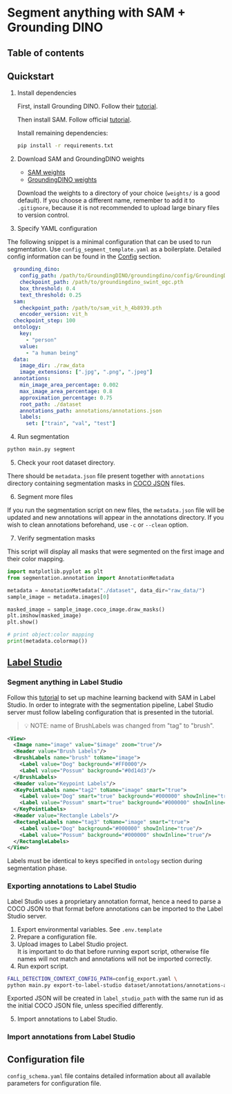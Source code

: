 # Segment anything with SAM + Grounding DINO

## Table of contents

## Quickstart

1. Install dependencies

    First, install Grounding DINO. Follow their [tutorial](https://github.com/IDEA-Research/GroundingDINO).

    Then install SAM. Follow official [tutorial](https://github.com/facebookresearch/segment-anything).

    Install remaining dependencies:

    ```bash
    pip install -r requirements.txt
    ```

2. Download SAM and GroundingDINO weights

    * [SAM weights](https://github.com/facebookresearch/segment-anything#Model-checkpoints)
    * [GroundingDINO weights](https://github.com/IDEA-Research/GroundingDINO)

    Download the weights to a directory of your choice (`weights/` is a good default). If you choose a different name, remember to add it to `.gitignore`, because it is not recommended to upload large binary files to version control.

3. Specify YAML configuration

The following snippet is a minimal configuration that can be used to run segmentation. Use `config_segment_template.yaml` as a boilerplate. Detailed config information can be found in the [Config](#configuration-file) section.

```yaml
  grounding_dino:
    config_path: /path/to/GroundingDINO/groundingdino/config/GroundingDINO_SwinT_OGC.py
    checkpoint_path: /path/to/groundingdino_swint_ogc.pth
    box_threshold: 0.4
    text_threshold: 0.25
  sam:
    checkpoint_path: /path/to/sam_vit_h_4b8939.pth
    encoder_version: vit_h
  checkpoint_step: 100
  ontology:
    key:
      - "person"
    value:
      - "a human being"
  data:
    image_dir: ./raw_data
    image_extensions: [".jpg", ".png", ".jpeg"]
  annotations:
    min_image_area_percentage: 0.002
    max_image_area_percentage: 0.8
    approximation_percentage: 0.75
    root_path: ./dataset
    annotations_path: annotations/annotations.json
    labels:
      set: ["train", "val", "test"]
  ```

4. Run segmentation

  ```bash
  python main.py segment
  ```

5. Check your root dataset directory.

There should be `metadata.json` file present together with `annotations` directory containing segmentation masks in [COCO JSON](https://cocodataset.org/#format-data) files.

6. Segment more files

If you run the segmentation script on new files, the `metadata.json` file will be updated and new annotations will appear in the annotations directory. If you wish to clean annotations beforehand, use `-c` or `--clean` option.

7. Verify segmentation masks

  This script will display all masks that were segmented on the first image and their color mapping.

  ```python
  import matplotlib.pyplot as plt
  from segmentation.annotation import AnnotationMetadata

  metadata = AnnotationMetadata("./dataset", data_dir="raw_data/")
  sample_image = metadata.images[0]

  masked_image = sample_image.coco_image.draw_masks()
  plt.imshow(masked_image)
  plt.show()

  # print object:color mapping
  print(metadata.colormap())
  ```

## [Label Studio](https://labelstud.io/)

### Segment anything in Label Studio

Follow this [tutorial](https://labelstud.io/blog/get-started-using-segment-anything/) to set up machine learning backend with SAM in Label Studio. In order to integrate with the segmentation pipeline, Label Studio server must follow labeling configuration that is presented in the tutorial.

> :bulb: NOTE: name of BrushLabels was changed from "tag" to "brush".

```xml
<View>
  <Image name="image" value="$image" zoom="true"/>
  <Header value="Brush Labels"/>
  <BrushLabels name="brush" toName="image">
  	<Label value="Dog" background="#FF0000"/>
  	<Label value="Possum" background="#0d14d3"/>
  </BrushLabels>
  <Header value="Keypoint Labels"/>
  <KeyPointLabels name="tag2" toName="image" smart="true">
    <Label value="Dog" smart="true" background="#000000" showInline="true"/>
    <Label value="Possum" smart="true" background="#000000" showInline="true"/>
  </KeyPointLabels>
  <Header value="Rectangle Labels"/>
  <RectangleLabels name="tag3" toName="image" smart="true">
    <Label value="Dog" background="#000000" showInline="true"/>
    <Label value="Possum" background="#000000" showInline="true"/>
  </RectangleLabels>
</View>
```

Labels must be identical to keys specified in `ontology` section during segmentation phase.

### Exporting annotations to Label Studio

Label Studio uses a proprietary annotation format, hence a need to parse a COCO JSON to that format before annotations can be imported to the Label Studio server.

1. Export environmental variables. See `.env.template`
2. Prepare a configuration file.
3. Upload images to Label Studio project.  
  It is important to do that before running export script, otherwise file names will not match and annotations will not be imported correctly.
4. Run export script.

  ```bash
  FALL_DETECTION_CONTEXT_CONFIG_PATH=config_export.yaml \
  python main.py export-to-label-studio dataset/annotations/annotations-abc123.json
  ```

  Exported JSON will be created in `label_studio_path` with the same run id as the initial COCO JSON file, unless specified differently.

5. Import annotations to Label Studio.

### Import annotations from Label Studio

## Configuration file

`config_schema.yaml` file contains detailed information about all available parameters for configuration file.
